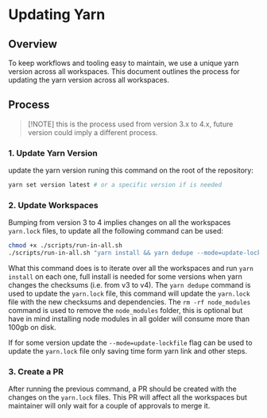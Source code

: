 # Updating Yarn

## Overview

To keep workflows and tooling easy to maintain, we use a unique yarn version across all workspaces. This document outlines the process for updating the yarn version across all workspaces.

## Process

> [!NOTE] this is the process used from version 3.x to 4.x, future version could imply a different process.

### 1. Update Yarn Version

update the yarn version runing this command on the root of the repository:

```bash
yarn set version latest # or a specific version if is needed
```

### 2. Update Workspaces

Bumping from version 3 to 4 implies changes on all the workspaces `yarn.lock` files, to update all the following command can be used:

```bash
chmod +x ./scripts/run-in-all.sh
./scripts/run-in-all.sh "yarn install && yarn dedupe --mode=update-lockfile && rm -rf node_modules"
```

What this command does is to iterate over all the workspaces and run `yarn install` on each one, full install is needed for some versions when yarn changes the checksums (i.e. from v3 to v4).
The `yarn dedupe` command is used to update the `yarn.lock` file, this command will update the `yarn.lock` file with the new checksums and dependencies.
The `rm -rf node_modules` command is used to remove the `node_modules` folder, this is optional but have in mind installing node modules in all golder will consume more than 100gb on disk.

If for some version update the `--mode=update-lockfile` flag can be used to update the `yarn.lock` file only saving time form yarn link and other steps.

### 3. Create a PR

After running the previous command, a PR should be created with the changes on the `yarn.lock` files. This PR will affect all the workspaces but maintainer will only wait for a couple of approvals to merge it.
